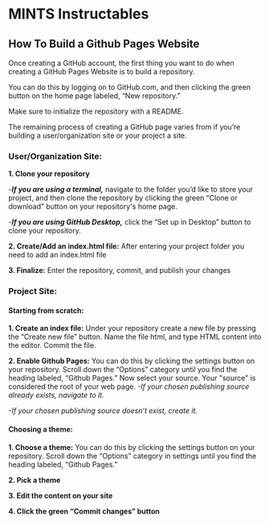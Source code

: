 # MINTS Instructables
## How To Build a Github Pages Website 

Once creating a GitHub account, the first thing you want to do when creating a GitHub Pages Website is to build a repository.

You can do this by logging on to GitHub.com, and then clicking the green button on the home page labeled, “New repository.” 

Make sure to initialize the repository with a README.

The remaining process of creating a GitHub page varies from if you’re building a user/organization site or your project a site.

### User/Organization Site:
**1. Clone your repository**

-***If you are using a terminal,*** navigate to the folder you’d like to store your project, and then clone the repository by clicking the green “Clone or download” button on your repository's home page. 

-***If you are using GitHub Desktop,*** click the “Set up in Desktop” button to clone your repository.

**2. Create/Add an index.html file:** After entering your project folder you need to add an index.html file

**3. Finalize:** Enter the repository, commit, and publish your changes

### Project Site:
#### Starting from scratch:
**1. Create an index file:**
Under your repository create a new file by pressing the “Create new file” button. Name the file html, and type HTML content into the editor. Commit the file.

**2. Enable Github Pages:**
You can do this by clicking the settings button on your repository. Scroll down the “Options” category until you find the heading labeled, “Github Pages.” 
Now select your source. Your "source" is considered the root of your web page.
*-If your chosen publishing source already exists, navigate to it.*

*-If your chosen publishing source doesn’t exist, create it.*

#### Choosing a theme:
**1. Choose a theme:**
You can do this by clicking the settings button on your repository. Scroll down the “Options” category in settings until you find the heading labeled, “Github Pages.” 

**2. Pick a theme**

**3. Edit the content on your site**

**4. Click the green “Commit changes” button**
